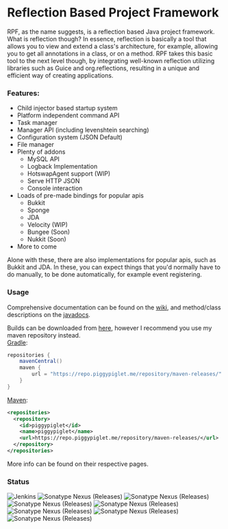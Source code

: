 # Reflection Based Project Framework
RPF, as the name suggests, is a reflection based Java project framework. What is reflection though? In essence, reflection is basically a tool that allows you to view and extend a class's architecture, for example, allowing you to get all annotations in a class, or on a method. RPF takes this basic tool to the next level though, by integrating well-known reflection utilizing libraries such as Guice and org.reflections, resulting in a unique and efficient way of creating applications.
### Features:
- Child injector based startup system
- Platform independent command API
- Task manager
- Manager API (including levenshtein searching)
- Configuration system (JSON Default)
- File manager
- Plenty of addons
  - MySQL API
  - Logback Implementation
  - HotswapAgent support (WIP)
  - Serve HTTP JSON
  - Console interaction
- Loads of pre-made bindings for popular apis
  - Bukkit
  - Sponge
  - JDA
  - Velocity (WIP)
  - Bungee (Soon)
  - Nukkit (Soon)
- More to come

Alone with these, there are also implementations for popular apis, such as Bukkit and JDA. In these, you can expect things that you'd normally have to do manually, to be done automatically, for example event registering.

### Usage
Comprehensive documentation can be found on the [wiki](https://github.com/PiggyPiglet/Framework/wiki), and method/class descriptions on the [javadocs](https://rpf.piggypiglet.me/docs).

Builds can be downloaded from [here](https://ci.piggypiglet.me/job/Framework/), however I recommend you use my maven repository instead.<br/>
[Gradle](https://github.com/PiggyPiglet/Framework/wiki/Gradle-Setup):
```groovy
repositories {
    mavenCentral()
    maven {
        url = "https://repo.piggypiglet.me/repository/maven-releases/"
    }
}
```
[Maven](https://github.com/PiggyPiglet/Framework/wiki/Maven-Setup):
```xml
<repositories>
  <repository>
    <id>piggypiglet</id>
    <name>piggypiglet</name>
    <url>https://repo.piggypiglet.me/repository/maven-releases/</url>
  </repository>
</repositories>
```
More info can be found on their respective pages.

### Status
![Jenkins](https://img.shields.io/jenkins/build/https/ci.piggypiglet.me/Framework)
![Sonatype Nexus (Releases)](https://img.shields.io/nexus/r/https/repo.piggypiglet.me/me.piggypiglet/framework-core?label=core)
![Sonatype Nexus (Releases)](https://img.shields.io/nexus/r/https/repo.piggypiglet.me/me.piggypiglet/framework-bukkit?label=bukkit)
![Sonatype Nexus (Releases)](https://img.shields.io/nexus/r/https/repo.piggypiglet.me/me.piggypiglet/framework-hotswap?label=hotswap)
![Sonatype Nexus (Releases)](https://img.shields.io/nexus/r/https/repo.piggypiglet.me/me.piggypiglet/framework-jda?label=jda)
![Sonatype Nexus (Releases)](https://img.shields.io/nexus/r/https/repo.piggypiglet.me/me.piggypiglet/framework-logback?label=logback)
![Sonatype Nexus (Releases)](https://img.shields.io/nexus/r/https/repo.piggypiglet.me/me.piggypiglet/framework-maven?label=maven)
![Sonatype Nexus (Releases)](https://img.shields.io/nexus/r/https/repo.piggypiglet.me/me.piggypiglet/framework-mysql?label=mysql)